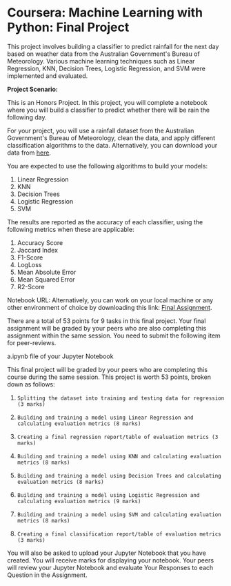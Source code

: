 # Coursera: Machine Learning with Python: Final Project
This project involves building a classifier to predict rainfall for the next day based on weather data from the Australian Government's Bureau of Meteorology. Various machine learning techniques such as Linear Regression, KNN, Decision Trees, Logistic Regression, and SVM were implemented and evaluated.

**Project Scenario:**

This is an Honors Project. In this project, you will complete a notebook where you will build a classifier to predict whether there will be rain the following day.

For your project, you will use a rainfall dataset from the Australian Government's Bureau of Meteorology, clean the data, and apply different classification algorithms to the data. Alternatively, you can download your data from [here](http://www.bom.gov.au/climate/dwo/). 

You are expected to use the following algorithms to build your models:

1.  Linear Regression
2.  KNN
3.  Decision Trees
4.  Logistic Regression
5.  SVM


The results are reported as the accuracy of each classifier, using the following metrics when these are applicable:

1. Accuracy Score
2. Jaccard Index
3. F1-Score
4. LogLoss
5. Mean Absolute Error
6. Mean Squared Error
7. R2-Score

Notebook URL: Alternatively, you can work on your local machine or any other environment of choice by downloading this link: [Final Assignment](https://cf-courses-data.s3.us.cloud-object-storage.appdomain.cloud/IBMDeveloperSkillsNetwork-ML0101EN-SkillsNetwork/labs/Module%206/ML0101EN_SkillUp_FinalAssignment.jupyterlite.ipynb).

There are a total of 53 points for 9 tasks in this final project. Your final assignment will be graded by your peers who are also completing this assignment within the same session.  You need to submit the following item for peer-reviews.

a.ipynb file of your Jupyter Notebook

This final project will be graded by your peers who are completing this course during the same session. This project is worth 53 points, broken down as follows:

1.     Splitting the dataset into training and testing data for regression (3 marks)

2.     Building and training a model using Linear Regression and calculating evaluation metrics (8 marks)

3.     Creating a final regression report/table of evaluation metrics (3 marks)

4.     Building and training a model using KNN and calculating evaluation metrics (8 marks)

5.     Building and training a model using Decision Trees and calculating evaluation metrics (8 marks)

6.     Building and training a model using Logistic Regression and calculating evaluation metrics (9 marks)

7.     Building and training a model using SVM and calculating evaluation metrics (8 marks)

8.     Creating a final classification report/table of evaluation metrics (3 marks)

You will also be asked to upload your Jupyter Notebook that you have created. You will receive marks for displaying your notebook. Your peers will review your Jupyter Notebook and evaluate Your Responses to each Question in the Assignment.

